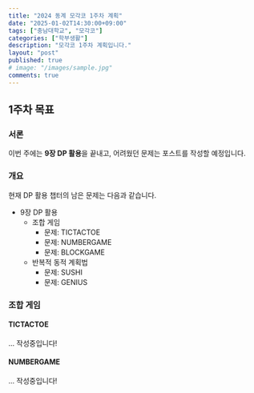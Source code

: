 ```yaml
---
title: "2024 동계 모각코 1주차 계획"
date: "2025-01-02T14:30:00+09:00"
tags: ["충남대학교", "모각코"]
categories: ["학부생활"]
description: "모각코 1주차 계획입니다."
layout: "post"
published: true
# image: "/images/sample.jpg"
comments: true
---
```


## 1주차 목표
### 서론
이번 주에는 **9장 DP 활용**을 끝내고, 어려웠던 문제는 포스트를 작성할 예정입니다.

### 개요
현재 DP 활용 챕터의 남은 문제는 다음과 같습니다.
- 9장 DP 활용
  - 조합 게임
    - 문제: TICTACTOE
    - 문제: NUMBERGAME
    - 문제: BLOCKGAME
  - 반복적 동적 계획법
    - 문제: SUSHI
    - 문제: GENIUS

### 조합 게임
#### TICTACTOE

... 작성중입니다!

#### NUMBERGAME

... 작성중입니다!
